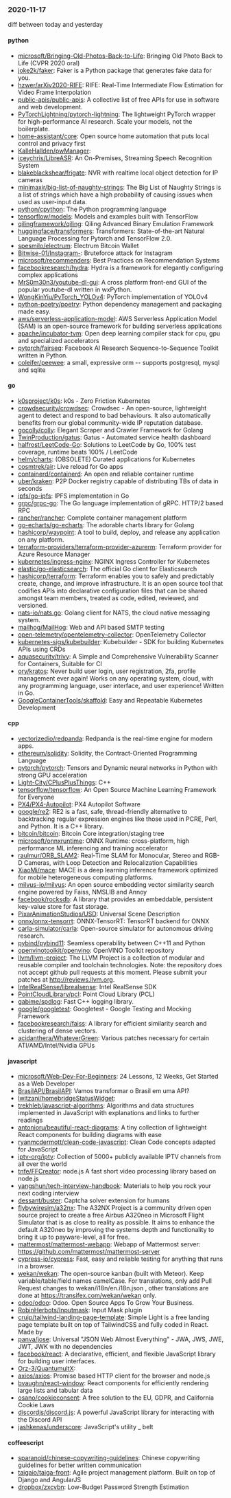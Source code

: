 ### 2020-11-17
diff between today and yesterday

#### python
* [microsoft/Bringing-Old-Photos-Back-to-Life](https://github.com/microsoft/Bringing-Old-Photos-Back-to-Life): Bringing Old Photo Back to Life (CVPR 2020 oral)
* [joke2k/faker](https://github.com/joke2k/faker): Faker is a Python package that generates fake data for you.
* [hzwer/arXiv2020-RIFE](https://github.com/hzwer/arXiv2020-RIFE): RIFE: Real-Time Intermediate Flow Estimation for Video Frame Interpolation
* [public-apis/public-apis](https://github.com/public-apis/public-apis): A collective list of free APIs for use in software and web development.
* [PyTorchLightning/pytorch-lightning](https://github.com/PyTorchLightning/pytorch-lightning): The lightweight PyTorch wrapper for high-performance AI research. Scale your models, not the boilerplate.
* [home-assistant/core](https://github.com/home-assistant/core):  Open source home automation that puts local control and privacy first
* [KalleHallden/pwManager](https://github.com/KalleHallden/pwManager): 
* [iceychris/LibreASR](https://github.com/iceychris/LibreASR):  An On-Premises, Streaming Speech Recognition System
* [blakeblackshear/frigate](https://github.com/blakeblackshear/frigate): NVR with realtime local object detection for IP cameras
* [minimaxir/big-list-of-naughty-strings](https://github.com/minimaxir/big-list-of-naughty-strings): The Big List of Naughty Strings is a list of strings which have a high probability of causing issues when used as user-input data.
* [python/cpython](https://github.com/python/cpython): The Python programming language
* [tensorflow/models](https://github.com/tensorflow/models): Models and examples built with TensorFlow
* [qilingframework/qiling](https://github.com/qilingframework/qiling): Qiling Advanced Binary Emulation Framework
* [huggingface/transformers](https://github.com/huggingface/transformers): Transformers: State-of-the-art Natural Language Processing for Pytorch and TensorFlow 2.0.
* [spesmilo/electrum](https://github.com/spesmilo/electrum): Electrum Bitcoin Wallet
* [Bitwise-01/Instagram-](https://github.com/Bitwise-01/Instagram-): Bruteforce attack for Instagram
* [microsoft/recommenders](https://github.com/microsoft/recommenders): Best Practices on Recommendation Systems
* [facebookresearch/hydra](https://github.com/facebookresearch/hydra): Hydra is a framework for elegantly configuring complex applications
* [MrS0m30n3/youtube-dl-gui](https://github.com/MrS0m30n3/youtube-dl-gui): A cross platform front-end GUI of the popular youtube-dl written in wxPython.
* [WongKinYiu/PyTorch_YOLOv4](https://github.com/WongKinYiu/PyTorch_YOLOv4): PyTorch implementation of YOLOv4
* [python-poetry/poetry](https://github.com/python-poetry/poetry): Python dependency management and packaging made easy.
* [aws/serverless-application-model](https://github.com/aws/serverless-application-model): AWS Serverless Application Model (SAM) is an open-source framework for building serverless applications
* [apache/incubator-tvm](https://github.com/apache/incubator-tvm): Open deep learning compiler stack for cpu, gpu and specialized accelerators
* [pytorch/fairseq](https://github.com/pytorch/fairseq): Facebook AI Research Sequence-to-Sequence Toolkit written in Python.
* [coleifer/peewee](https://github.com/coleifer/peewee): a small, expressive orm -- supports postgresql, mysql and sqlite

#### go
* [k0sproject/k0s](https://github.com/k0sproject/k0s): k0s - Zero Friction Kubernetes
* [crowdsecurity/crowdsec](https://github.com/crowdsecurity/crowdsec): Crowdsec - An open-source, lightweight agent to detect and respond to bad behaviours. It also automatically benefits from our global community-wide IP reputation database.
* [gocolly/colly](https://github.com/gocolly/colly): Elegant Scraper and Crawler Framework for Golang
* [TwinProduction/gatus](https://github.com/TwinProduction/gatus):  Gatus - Automated service health dashboard
* [halfrost/LeetCode-Go](https://github.com/halfrost/LeetCode-Go):  Solutions to LeetCode by Go, 100% test coverage, runtime beats 100% / LeetCode 
* [helm/charts](https://github.com/helm/charts): (OBSOLETE) Curated applications for Kubernetes
* [cosmtrek/air](https://github.com/cosmtrek/air):  Live reload for Go apps
* [containerd/containerd](https://github.com/containerd/containerd): An open and reliable container runtime
* [uber/kraken](https://github.com/uber/kraken): P2P Docker registry capable of distributing TBs of data in seconds
* [ipfs/go-ipfs](https://github.com/ipfs/go-ipfs): IPFS implementation in Go
* [grpc/grpc-go](https://github.com/grpc/grpc-go): The Go language implementation of gRPC. HTTP/2 based RPC
* [rancher/rancher](https://github.com/rancher/rancher): Complete container management platform
* [go-echarts/go-echarts](https://github.com/go-echarts/go-echarts):  The adorable charts library for Golang
* [hashicorp/waypoint](https://github.com/hashicorp/waypoint): A tool to build, deploy, and release any application on any platform.
* [terraform-providers/terraform-provider-azurerm](https://github.com/terraform-providers/terraform-provider-azurerm): Terraform provider for Azure Resource Manager
* [kubernetes/ingress-nginx](https://github.com/kubernetes/ingress-nginx): NGINX Ingress Controller for Kubernetes
* [elastic/go-elasticsearch](https://github.com/elastic/go-elasticsearch): The official Go client for Elasticsearch
* [hashicorp/terraform](https://github.com/hashicorp/terraform): Terraform enables you to safely and predictably create, change, and improve infrastructure. It is an open source tool that codifies APIs into declarative configuration files that can be shared amongst team members, treated as code, edited, reviewed, and versioned.
* [nats-io/nats.go](https://github.com/nats-io/nats.go): Golang client for NATS, the cloud native messaging system.
* [mailhog/MailHog](https://github.com/mailhog/MailHog): Web and API based SMTP testing
* [open-telemetry/opentelemetry-collector](https://github.com/open-telemetry/opentelemetry-collector): OpenTelemetry Collector
* [kubernetes-sigs/kubebuilder](https://github.com/kubernetes-sigs/kubebuilder): Kubebuilder - SDK for building Kubernetes APIs using CRDs
* [aquasecurity/trivy](https://github.com/aquasecurity/trivy): A Simple and Comprehensive Vulnerability Scanner for Containers, Suitable for CI
* [ory/kratos](https://github.com/ory/kratos): Never build user login, user registration, 2fa, profile management ever again! Works on any operating system, cloud, with any programming language, user interface, and user experience! Written in Go.
* [GoogleContainerTools/skaffold](https://github.com/GoogleContainerTools/skaffold): Easy and Repeatable Kubernetes Development

#### cpp
* [vectorizedio/redpanda](https://github.com/vectorizedio/redpanda): Redpanda is the real-time engine for modern apps.
* [ethereum/solidity](https://github.com/ethereum/solidity): Solidity, the Contract-Oriented Programming Language
* [pytorch/pytorch](https://github.com/pytorch/pytorch): Tensors and Dynamic neural networks in Python with strong GPU acceleration
* [Light-City/CPlusPlusThings](https://github.com/Light-City/CPlusPlusThings): C++
* [tensorflow/tensorflow](https://github.com/tensorflow/tensorflow): An Open Source Machine Learning Framework for Everyone
* [PX4/PX4-Autopilot](https://github.com/PX4/PX4-Autopilot): PX4 Autopilot Software
* [google/re2](https://github.com/google/re2): RE2 is a fast, safe, thread-friendly alternative to backtracking regular expression engines like those used in PCRE, Perl, and Python. It is a C++ library.
* [bitcoin/bitcoin](https://github.com/bitcoin/bitcoin): Bitcoin Core integration/staging tree
* [microsoft/onnxruntime](https://github.com/microsoft/onnxruntime): ONNX Runtime: cross-platform, high performance ML inferencing and training accelerator
* [raulmur/ORB_SLAM2](https://github.com/raulmur/ORB_SLAM2): Real-Time SLAM for Monocular, Stereo and RGB-D Cameras, with Loop Detection and Relocalization Capabilities
* [XiaoMi/mace](https://github.com/XiaoMi/mace): MACE is a deep learning inference framework optimized for mobile heterogeneous computing platforms.
* [milvus-io/milvus](https://github.com/milvus-io/milvus): An open source embedding vector similarity search engine powered by Faiss, NMSLIB and Annoy
* [facebook/rocksdb](https://github.com/facebook/rocksdb): A library that provides an embeddable, persistent key-value store for fast storage.
* [PixarAnimationStudios/USD](https://github.com/PixarAnimationStudios/USD): Universal Scene Description
* [onnx/onnx-tensorrt](https://github.com/onnx/onnx-tensorrt): ONNX-TensorRT: TensorRT backend for ONNX
* [carla-simulator/carla](https://github.com/carla-simulator/carla): Open-source simulator for autonomous driving research.
* [pybind/pybind11](https://github.com/pybind/pybind11): Seamless operability between C++11 and Python
* [openvinotoolkit/openvino](https://github.com/openvinotoolkit/openvino): OpenVINO Toolkit repository
* [llvm/llvm-project](https://github.com/llvm/llvm-project): The LLVM Project is a collection of modular and reusable compiler and toolchain technologies. Note: the repository does not accept github pull requests at this moment. Please submit your patches at http://reviews.llvm.org.
* [IntelRealSense/librealsense](https://github.com/IntelRealSense/librealsense): Intel RealSense SDK
* [PointCloudLibrary/pcl](https://github.com/PointCloudLibrary/pcl): Point Cloud Library (PCL)
* [gabime/spdlog](https://github.com/gabime/spdlog): Fast C++ logging library.
* [google/googletest](https://github.com/google/googletest): Googletest - Google Testing and Mocking Framework
* [facebookresearch/faiss](https://github.com/facebookresearch/faiss): A library for efficient similarity search and clustering of dense vectors.
* [acidanthera/WhateverGreen](https://github.com/acidanthera/WhateverGreen): Various patches necessary for certain ATI/AMD/Intel/Nvidia GPUs

#### javascript
* [microsoft/Web-Dev-For-Beginners](https://github.com/microsoft/Web-Dev-For-Beginners): 24 Lessons, 12 Weeks, Get Started as a Web Developer
* [BrasilAPI/BrasilAPI](https://github.com/BrasilAPI/BrasilAPI): Vamos transformar o Brasil em uma API?
* [lwitzani/homebridgeStatusWidget](https://github.com/lwitzani/homebridgeStatusWidget): 
* [trekhleb/javascript-algorithms](https://github.com/trekhleb/javascript-algorithms):  Algorithms and data structures implemented in JavaScript with explanations and links to further readings
* [antonioru/beautiful-react-diagrams](https://github.com/antonioru/beautiful-react-diagrams): A tiny collection of lightweight React components for building diagrams with ease 
* [ryanmcdermott/clean-code-javascript](https://github.com/ryanmcdermott/clean-code-javascript):  Clean Code concepts adapted for JavaScript
* [iptv-org/iptv](https://github.com/iptv-org/iptv): Collection of 5000+ publicly available IPTV channels from all over the world
* [tnfe/FFCreator](https://github.com/tnfe/FFCreator): node.js A fast short video processing library based on node.js
* [yangshun/tech-interview-handbook](https://github.com/yangshun/tech-interview-handbook):  Materials to help you rock your next coding interview
* [dessant/buster](https://github.com/dessant/buster): Captcha solver extension for humans
* [flybywiresim/a32nx](https://github.com/flybywiresim/a32nx): The A32NX Project is a community driven open source project to create a free Airbus A320neo in Microsoft Flight Simulator that is as close to reality as possible. It aims to enhance the default A320neo by improving the systems depth and functionality to bring it up to payware-level, all for free.
* [mattermost/mattermost-webapp](https://github.com/mattermost/mattermost-webapp): Webapp of Mattermost server: https://github.com/mattermost/mattermost-server
* [cypress-io/cypress](https://github.com/cypress-io/cypress): Fast, easy and reliable testing for anything that runs in a browser.
* [wekan/wekan](https://github.com/wekan/wekan): The open-source kanban (built with Meteor). Keep variable/table/field names camelCase. For translations, only add Pull Request changes to wekan/i18n/en.i18n.json , other translations are done at https://transifex.com/wekan/wekan only.
* [odoo/odoo](https://github.com/odoo/odoo): Odoo. Open Source Apps To Grow Your Business.
* [RobinHerbots/Inputmask](https://github.com/RobinHerbots/Inputmask): Input Mask plugin
* [cruip/tailwind-landing-page-template](https://github.com/cruip/tailwind-landing-page-template): Simple Light is a free landing page template built on top of TailwindCSS and fully coded in React. Made by
* [panva/jose](https://github.com/panva/jose): Universal "JSON Web Almost Everything" - JWA, JWS, JWE, JWT, JWK with no dependencies
* [facebook/react](https://github.com/facebook/react): A declarative, efficient, and flexible JavaScript library for building user interfaces.
* [Orz-3/QuantumultX](https://github.com/Orz-3/QuantumultX): 
* [axios/axios](https://github.com/axios/axios): Promise based HTTP client for the browser and node.js
* [bvaughn/react-window](https://github.com/bvaughn/react-window): React components for efficiently rendering large lists and tabular data
* [osano/cookieconsent](https://github.com/osano/cookieconsent): A free solution to the EU, GDPR, and California Cookie Laws
* [discordjs/discord.js](https://github.com/discordjs/discord.js): A powerful JavaScript library for interacting with the Discord API
* [jashkenas/underscore](https://github.com/jashkenas/underscore): JavaScript's utility _ belt

#### coffeescript
* [sparanoid/chinese-copywriting-guidelines](https://github.com/sparanoid/chinese-copywriting-guidelines): Chinese copywriting guidelines for better written communication
* [taigaio/taiga-front](https://github.com/taigaio/taiga-front): Agile project management platform. Built on top of Django and AngularJS
* [dropbox/zxcvbn](https://github.com/dropbox/zxcvbn): Low-Budget Password Strength Estimation
